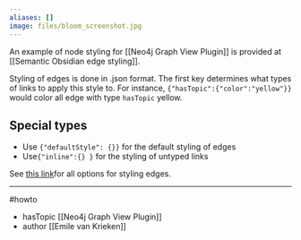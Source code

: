 ```yaml
---
aliases: []
image: files/bloom_screenshot.jpg
---
```


An example of node styling for [[Neo4j Graph View Plugin]] is provided at [[Semantic Obsidian edge styling]].

Styling of edges is done in .json format. The first key determines what types of links to apply this style to. 
For instance, `{"hasTopic":{"color":"yellow"}}` would color all edge with type `hasTopic` yellow. 

## Special types
- Use `{"defaultStyle": {}}` for the default styling of edges
- Use`{"inline":{} }` for the styling of untyped links

See [this link](https://visjs.github.io/vis-network/docs/network/edges.html)for all options for styling edges.

--- 
#howto
- hasTopic [[Neo4j Graph View Plugin]]
- author [[Emile van Krieken]]